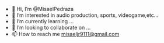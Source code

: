 - 👋 Hi, I’m @MisaelPedraza
- 👀 I’m interested in audio production, sports, videogame,etc...
- 🌱 I’m currently learning ...
- 💞️ I’m looking to collaborate on ...
- 📫 How to reach me misaeljr9111@gmail.com

<!---
MisaelPedraza/MisaelPedraza is a ✨ special ✨ repository because its `README.md` (this file) appears on your GitHub profile.
You can click the Preview link to take a look at your changes.
--->
